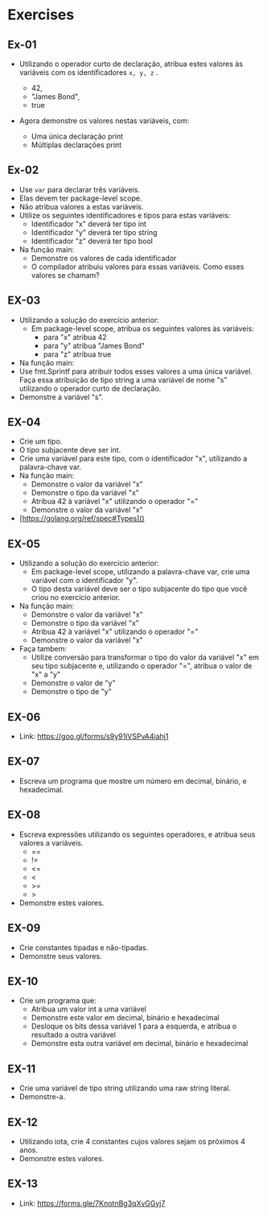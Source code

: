 # Exercises

## Ex-01
- Utilizando o operador curto de declaração, atribua estes valores às variáveis com os identificadores `x, y, z` .

    - 42,
    - "James Bond",
    - true

- Agora demonstre os valores nestas variáveis, com:

    - Uma única declaração print
    - Múltiplas declarações print
## Ex-02
- Use `var` para declarar três variáveis.
- Elas devem ter package-level scope.
- Não atribua valores a estas variáveis.
- Utilize os seguintes identificadores e tipos para estas variáveis:
    - Identificador "x" deverá ter tipo int
    - Identificador "y" deverá ter tipo string
    - Identificador "z" deverá ter tipo bool
- Na função main:
    - Demonstre os valores de cada identificador
    - O compilador atribuiu valores para essas variáveis. Como esses valores se chamam?
## EX-03
- Utilizando a solução do exercício anterior:
    - Em package-level scope, atribua os seguintes valores às variáveis:
        - para "x" atribua 42
        - para "y" atribua "James Bond"
        - para "z" atribua true
- Na função main:
- Use fmt.Sprintf para atribuir todos esses valores a uma única variável. Faça essa atribuição de tipo string a uma variável de nome "s" utilizando o operador curto de declaração.
- Demonstre a variável "s".
## EX-04
- Crie um tipo.
- O tipo subjacente deve ser int.
- Crie uma variável para este tipo, com o identificador "x", utilizando a palavra-chave var.
- Na função main:
    - Demonstre o valor da variável "x"
    - Demonstre o tipo da variável "x"
    - Atribua 42 à variável "x" utilizando o operador "="
    - Demonstre o valor da variável "x"
- [https://golang.org/ref/spec#Types]()
## EX-05
- Utilizando a solução do exercício anterior:
    - Em package-level scope, utilizando a palavra-chave var, crie uma variável com o identificador "y".
    - O tipo desta variável deve ser o tipo subjacente do tipo que você criou no exercício anterior.
- Na função main:
    - Demonstre o valor da variável "x"
    - Demonstre o tipo da variável "x"
    - Atribua 42 à variável "x" utilizando o operador "="
    - Demonstre o valor da variável "x"
- Faça tambem:
    - Utilize conversão para transformar o tipo do valor da variável "x" em seu tipo subjacente e, utilizando o operador "=", atribua o valor de "x" a "y"
    - Demonstre o valor de "y"
    - Demonstre o tipo de "y"
## EX-06
- Link: https://goo.gl/forms/s9y91iVSPvA4iahj1
## EX-07
- Escreva um programa que mostre um número em decimal, binário, e hexadecimal.
## EX-08
- Escreva expressões utilizando os seguintes operadores, e atribua seus valores a variáveis.
    - ==
    - !=
    - <=
    - <
    - \>=
    - \>
- Demonstre estes valores.
## EX-09
- Crie constantes tipadas e não-tipadas.
- Demonstre seus valores.
## EX-10
- Crie um programa que:
    - Atribua um valor int a uma variável
    - Demonstre este valor em decimal, binário e hexadecimal
    - Desloque os bits dessa variável 1 para a esquerda, e atribua o resultado a outra variável
    - Demonstre esta outra variável em decimal, binário e hexadecimal
## EX-11
- Crie uma variável de tipo string utilizando uma raw string literal.
- Demonstre-a.
## EX-12
- Utilizando iota, crie 4 constantes cujos valores sejam os próximos 4 anos.
- Demonstre estes valores.
## EX-13
- Link: https://forms.gle/7KnotnBg3qXvGGyj7